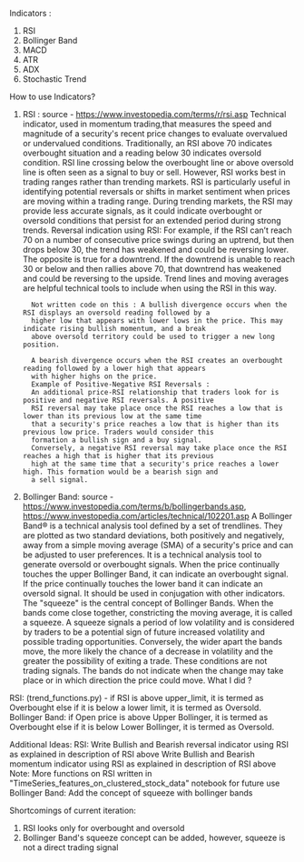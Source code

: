 Indicators :

1. RSI
2. Bollinger Band
3. MACD 
4. ATR 
5. ADX
6. Stochastic Trend

How to use Indicators?

1. RSI : source - https://www.investopedia.com/terms/r/rsi.asp
         Technical indicator, used in momentum trading,that measures the speed and magnitude of a
         security's recent price changes to evaluate overvalued or undervalued conditions.
         Traditionally, an RSI above 70 indicates overbought situation and a reading below 30 indicates oversold 
         condition.
         RSI line crossing below the overbought line or above oversold line is often seen as a signal to buy or sell.
         However, RSI works best in trading ranges rather than trending markets. RSI is particularly useful in 
         identifying potential reversals or shifts in market sentiment when prices are moving within a trading range. 
         During trending markets, the RSI may provide less accurate signals, as it could indicate overbought or oversold
         conditions that persist for an extended period during strong trends.
         Reversal indication using RSI: For example, if the RSI can’t reach 70 on a number of consecutive price swings 
         during an uptrend, but then drops below 30, the trend has weakened and could be reversing lower. 
         The opposite is true for a downtrend. If the downtrend is unable to reach 30 or below and then rallies above 
         70, that downtrend has weakened and could be reversing to the upside. Trend lines and moving averages are 
         helpful technical tools to include when using the RSI in this way.
         
         Not written code on this : A bullish divergence occurs when the RSI displays an oversold reading followed by a 
         higher low that appears with lower lows in the price. This may indicate rising bullish momentum, and a break 
         above oversold territory could be used to trigger a new long position.

         A bearish divergence occurs when the RSI creates an overbought reading followed by a lower high that appears 
         with higher highs on the price.
         Example of Positive-Negative RSI Reversals :
         An additional price-RSI relationship that traders look for is positive and negative RSI reversals. A positive 
         RSI reversal may take place once the RSI reaches a low that is lower than its previous low at the same time 
         that a security's price reaches a low that is higher than its previous low price. Traders would consider this
         formation a bullish sign and a buy signal.
         Conversely, a negative RSI reversal may take place once the RSI reaches a high that is higher that its previous
         high at the same time that a security's price reaches a lower high. This formation would be a bearish sign and 
         a sell signal.

2. Bollinger Band: source - https://www.investopedia.com/terms/b/bollingerbands.asp, 
                            https://www.investopedia.com/articles/technical/102201.asp
         A Bollinger Band® is a technical analysis tool defined by a set of trendlines. They are plotted as two standard
         deviations, both positively and negatively, away from a simple moving average (SMA) of a security's price and 
         can be adjusted to user preferences.
         It is a technical analysis tool to generate oversold or overbought signals.
         When the price continually touches the upper Bollinger Band, it can indicate an overbought signal.
         If the price continually touches the lower band it can indicate an oversold signal.
         It should be used in conjugation with other indicators.
         The "squeeze" is the central concept of Bollinger Bands. When the bands come close together, constricting the 
         moving average, it is called a squeeze. A squeeze signals a period of low volatility and is considered by 
         traders to be a potential sign of future increased volatility and possible trading opportunities.
         Conversely, the wider apart the bands move, the more likely the chance of a decrease in volatility and the 
         greater the possibility of exiting a trade. These conditions are not trading signals. The bands do not indicate
         when the change may take place or in which direction the price could move.
What I did ?

RSI: (trend_functions.py) -  if RSI is above upper_limit, it is termed as Overbought else if it is below a lower limit, 
it is termed as Oversold.
Bollinger Band: if Open price is above Upper Bollinger, it is termed as Overbought else if it is below Lower Bollinger, 
it is termed as Oversold.

Additional Ideas:
RSI: Write Bullish and Bearish reversal indicator using RSI as explained in description of RSI above
     Write Bullish and Bearish momentum indicator using RSI as explained in description of RSI above
     Note: More functions on RSI written in "TimeSeries_features_on_clustered_stock_data" notebook for future use
Bollinger Band: Add the concept of squeeze with bollinger bands

Shortcomings of current iteration:
1. RSI looks only for overbought and oversold
2. Bollinger Band's squeeze concept can be added, however, squeeze is not a direct trading signal